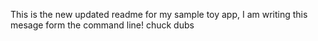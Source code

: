 This is the new updated readme for my sample toy app, I am writing this mesage form the command line!
chuck dubs
